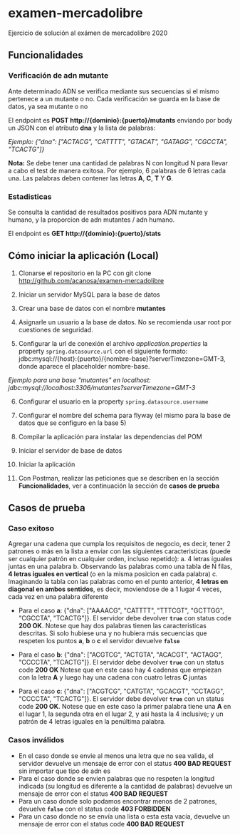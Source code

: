 # examen-mercadolibre
Ejercicio de solución al exámen de mercadolibre 2020

## Funcionalidades

### Verificación de adn mutante 
Ante determinado ADN se verifica mediante sus secuencias si el mismo pertenece a un mutante o no. Cada verificación se guarda en la base de datos, ya sea mutante o no

El endpoint es **POST http://{dominio}:{puerto}/mutants** enviando por body un JSON con el atributo **dna** y la lista de palabras:

*Ejemplo: {"dna": ["ACTACG", "CATTTT", "GTACAT", "GATAGG", "CGCCTA", "TCACTG"]}*

**Nota:** Se debe tener una cantidad de palabras N con longitud N para llevar a cabo el test de manera exitosa. Por ejemplo, 6 palabras de 6 letras cada una. Las palabras deben contener las letras **A**, **C**, **T** Y **G**.

### Estadisticas 
Se consulta la cantidad de resultados positivos para ADN mutante y humano, y la proporcion de adn mutantes / adn humano.

El endpoint es **GET http://{dominio}:{puerto}/stats**

## Cómo iniciar la aplicación (Local)

1. Clonarse el repositorio en la PC con git clone http://github.com/acanosa/examen-mercadolibre

2. Iniciar un servidor MySQL para la base de datos

3. Crear una base de datos con el nombre **mutantes** 

4. Asignarle un usuario a la base de datos. No se recomienda usar root por cuestiones de seguridad.

5. Configurar la url de conexión el archivo *application.properties* la property `spring.datasource.url` con el siguiente formato: jdbc:mysql://{host}:{puerto}/{nombre-base}?serverTimezone=GMT-3, donde aparece el placeholder nombre-base.

*Ejemplo para una base "mutantes" en localhost: jdbc:mysql://localhost:3306/mutantes?serverTimezone=GMT-3*

6. Configurar el usuario en la property `spring.datasource.username`

7. Configurar el nombre del schema para flyway (el mismo para la base de datos que se configuro en la base 5)

8. Compilar la aplicación para instalar las dependencias del POM

9. Iniciar el servidor de base de datos

10. Iniciar la aplicación

11. Con Postman, realizar las peticiones que se describen en la sección **Funcionalidades**, ver a continuación la sección de **casos de prueba**

## Casos de prueba

### Caso exitoso

Agregar una cadena que cumpla los requisitos de negocio, es decir, tener 2 patrones o más en la lista a enviar con las siguientes caracteristicas (puede ser cualquier patrón en cualquier orden, incluso repetido): 
a. 4 letras iguales juntas en una palabra 
b. Observando las palabras como una tabla de N filas, **4 letras iguales en vertical** (o en la misma posicion en cada palabra) 
c. Imaginando la tabla con las palabras como en el punto anterior, **4 letras en diagonal en ambos sentidos**, es decir, moviendose de a 1 lugar 4 veces, cada vez en una palabra diferente

- Para el caso **a**: {"dna": ["AAAACG", "CATTTT", "TTTCGT", "GCTTGG", "CGCCTA", "TCACTG"]}. El servidor debe devolver **`true`** con status code **200 OK**.
Notese que hay dos palabras tienen las caracteristicas descritas. Si solo hubiese una y no hubiera más secuencias que respeten los puntos **a**, **b** o **c** el servidor devuelve **`false`**

- Para el caso **b**: {"dna": ["ACGTCG", "ACTGTA", "ACACGT", "ACTAGG", "CCCCTA", "TCACTG"]}. El servidor debe devolver **`true`** con un status code **200 OK**
Notese que en este caso hay 4 cadenas que empiezan con la letra **A** y luego hay una cadena con cuatro letras **C** juntas

- Para el caso **c**: {"dna": ["ACGTCG", "CATGTA", "GCACGT", "CCTAGG", "CCCCTA", "TCACTG"]}. El servidor debe devolver **`true`** con un status code **200 OK**.
Notese que en este caso la primer palabra tiene una **A** en el lugar 1, la segunda otra en el lugar 2, y asi hasta la 4 inclusive; y un patrón de 4 letras iguales en la penúltima palabra.

### Casos inválidos

- En el caso donde se envie al menos una letra que no sea valida, el servidor devuelve un mensaje de error con el status **400 BAD REQUEST** sin importar que tipo de adn es
- Para el caso donde se envien palabras que no respeten la longitud indicada (su longitud es diferente a la cantidad de palabras) devuelve un mensaje de error con el status **400 BAD REQUEST**
- Para un caso donde solo podamos encontrar menos de 2 patrones, devuelve **`false`** con el status code **403 FORBIDDEN**
- Para un caso donde no se envía una lista o esta esta vacía, devuelve un mensaje de error con el status code **400 BAD REQUEST**
